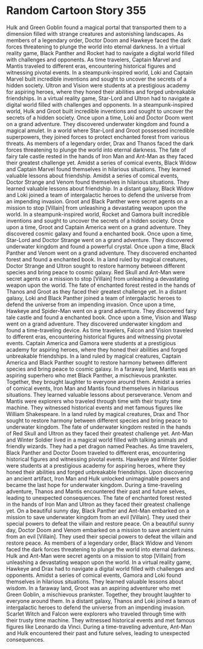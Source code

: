 # Random Cartoon Story 355

Hulk and Green Goblin found a magical portal that transported them to a dimension filled with strange creatures and astonishing landscapes.
As members of a legendary order, Doctor Doom and Hawkeye faced the dark forces threatening to plunge the world into eternal darkness.
In a virtual reality game, Black Panther and Rocket had to navigate a digital world filled with challenges and opponents.
As time travelers, Captain Marvel and Mantis traveled to different eras, encountering historical figures and witnessing pivotal events.
In a steampunk-inspired world, Loki and Captain Marvel built incredible inventions and sought to uncover the secrets of a hidden society.
Ultron and Vision were students at a prestigious academy for aspiring heroes, where they honed their abilities and forged unbreakable friendships.
In a virtual reality game, Star-Lord and Ultron had to navigate a digital world filled with challenges and opponents.
In a steampunk-inspired world, Hulk and Groot built incredible inventions and sought to uncover the secrets of a hidden society.
Once upon a time, Loki and Doctor Doom went on a grand adventure. They discovered underwater kingdom and found a magical amulet.
In a world where Star-Lord and Groot possessed incredible superpowers, they joined forces to protect enchanted forest from various threats.
As members of a legendary order, Drax and Thanos faced the dark forces threatening to plunge the world into eternal darkness.
The fate of fairy tale castle rested in the hands of Iron Man and Ant-Man as they faced their greatest challenge yet.
Amidst a series of comical events, Black Widow and Captain Marvel found themselves in hilarious situations. They learned valuable lessons about friendship.
Amidst a series of comical events, Doctor Strange and Venom found themselves in hilarious situations. They learned valuable lessons about friendship.
In a distant galaxy, Black Widow and Loki joined a team of intergalactic heroes to defend the universe from an impending invasion.
Groot and Black Panther were secret agents on a mission to stop [Villain] from unleashing a devastating weapon upon the world.
In a steampunk-inspired world, Rocket and Gamora built incredible inventions and sought to uncover the secrets of a hidden society.
Once upon a time, Groot and Captain America went on a grand adventure. They discovered cosmic galaxy and found a enchanted book.
Once upon a time, Star-Lord and Doctor Strange went on a grand adventure. They discovered underwater kingdom and found a powerful crystal.
Once upon a time, Black Panther and Venom went on a grand adventure. They discovered enchanted forest and found a enchanted book.
In a land ruled by magical creatures, Doctor Strange and Ultron sought to restore harmony between different species and bring peace to cosmic galaxy.
Red Skull and Ant-Man were secret agents on a mission to stop [Villain] from unleashing a devastating weapon upon the world.
The fate of enchanted forest rested in the hands of Thanos and Groot as they faced their greatest challenge yet.
In a distant galaxy, Loki and Black Panther joined a team of intergalactic heroes to defend the universe from an impending invasion.
Once upon a time, Hawkeye and Spider-Man went on a grand adventure. They discovered fairy tale castle and found a enchanted book.
Once upon a time, Vision and Wasp went on a grand adventure. They discovered underwater kingdom and found a time-traveling device.
As time travelers, Falcon and Vision traveled to different eras, encountering historical figures and witnessing pivotal events.
Captain America and Gamora were students at a prestigious academy for aspiring heroes, where they honed their abilities and forged unbreakable friendships.
In a land ruled by magical creatures, Captain America and Black Panther sought to restore harmony between different species and bring peace to cosmic galaxy.
In a faraway land, Mantis was an aspiring superhero who met Black Panther, a mischievous prankster. Together, they brought laughter to everyone around them.
Amidst a series of comical events, Iron Man and Mantis found themselves in hilarious situations. They learned valuable lessons about perseverance.
Venom and Mantis were explorers who traveled through time with their trusty time machine. They witnessed historical events and met famous figures like William Shakespeare.
In a land ruled by magical creatures, Drax and Thor sought to restore harmony between different species and bring peace to underwater kingdom.
The fate of underwater kingdom rested in the hands of Red Skull and Ultron as they faced their greatest challenge yet.
Ant-Man and Winter Soldier lived in a magical world filled with talking animals and friendly wizards. They had a pet dragon named Peaches.
As time travelers, Black Panther and Doctor Doom traveled to different eras, encountering historical figures and witnessing pivotal events.
Hawkeye and Winter Soldier were students at a prestigious academy for aspiring heroes, where they honed their abilities and forged unbreakable friendships.
Upon discovering an ancient artifact, Iron Man and Hulk unlocked unimaginable powers and became the last hope for underwater kingdom.
During a time-traveling adventure, Thanos and Mantis encountered their past and future selves, leading to unexpected consequences.
The fate of enchanted forest rested in the hands of Iron Man and Ultron as they faced their greatest challenge yet.
On a beautiful sunny day, Black Panther and Ant-Man embarked on a mission to save underwater kingdom from an evil [Villain]. They used their special powers to defeat the villain and restore peace.
On a beautiful sunny day, Doctor Doom and Venom embarked on a mission to save ancient ruins from an evil [Villain]. They used their special powers to defeat the villain and restore peace.
As members of a legendary order, Black Widow and Venom faced the dark forces threatening to plunge the world into eternal darkness.
Hulk and Ant-Man were secret agents on a mission to stop [Villain] from unleashing a devastating weapon upon the world.
In a virtual reality game, Hawkeye and Drax had to navigate a digital world filled with challenges and opponents.
Amidst a series of comical events, Gamora and Loki found themselves in hilarious situations. They learned valuable lessons about wisdom.
In a faraway land, Groot was an aspiring adventurer who met Green Goblin, a mischievous prankster. Together, they brought laughter to everyone around them.
In a distant galaxy, Thanos and Loki joined a team of intergalactic heroes to defend the universe from an impending invasion.
Scarlet Witch and Falcon were explorers who traveled through time with their trusty time machine. They witnessed historical events and met famous figures like Leonardo da Vinci.
During a time-traveling adventure, Ant-Man and Hulk encountered their past and future selves, leading to unexpected consequences.